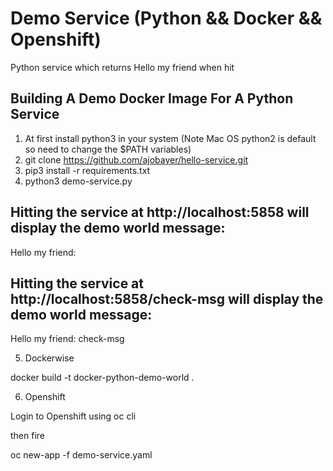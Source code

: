 # Demo Service (Python && Docker && Openshift)
Python service which returns Hello my friend when hit

## Building A Demo Docker Image For A Python Service
1. At first install python3 in your system (Note Mac OS python2 is default so need to change the $PATH variables)
2. git clone https://github.com/ajobayer/hello-service.git
3. pip3 install -r requirements.txt
4. python3 demo-service.py

Hitting the service at http://localhost:5858 will display the demo world message:
------------------------------------------------------------
Hello my friend:


Hitting the service at http://localhost:5858/check-msg will display the demo world message:
------------------------------------------------------------
Hello my friend: check-msg


5. Dockerwise 

docker build -t docker-python-demo-world .

6. Openshift

Login to Openshift using oc cli

then fire 

oc new-app -f demo-service.yaml 
